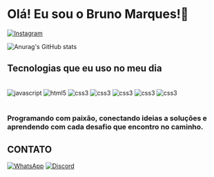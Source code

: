 
# Olá! Eu sou o Bruno Marques!👋

[![Instagram](https://img.shields.io/badge/Instagram-E4405F?style=for-the-badge&logo=instagram&logoColor=white)](https://www.instagram.com/brcmarques/)

![Anurag's GitHub stats](https://github-readme-stats.vercel.app/api?username=brcmarques&show_icons=true&theme=dracula)


## Tecnologias que eu uso no meu dia

<div style="display: inline_block"><br/>
    <img align="center" alt="javascript" src="https://img.shields.io/badge/JavaScript-F7DF1E?style=for-the-badge&logo=javascript&logoColor=black"/> 
    <img align="center" alt="html5" src="https://img.shields.io/badge/HTML5-E34F26?style=for-the-badge&logo=html5&logoColor=white"/> 
    <img align="center" alt="css3" src="https://img.shields.io/badge/CSS3-1572B6?style=for-the-badge&logo=css3&logoColor=white"/> 
    <img align="center" alt="css3" src="https://img.shields.io/badge/TypeScript-007ACC?style=for-the-badge&logo=typescript&logoColor=white"/> 
    <img align="center" alt="css3" src="https://img.shields.io/badge/PHP-777BB4?style=for-the-badge&logo=php&logoColor=white"/> 
    <img align="center" alt="css3" src="https://img.shields.io/badge/Node.js-43853D?style=for-the-badge&logo=node.js&logoColor=white"/>
    <img align="center" alt="css3" src="https://img.shields.io/badge/React-20232A?style=for-the-badge&logo=react&logoColor=61DAFB"/>
</div><br/>

### Programando com paixão, conectando ideias a soluções e aprendendo com cada desafio que encontro no caminho.


## CONTATO
[![WhatsApp](https://img.shields.io/badge/WhatsApp-25D366?style=for-the-badge&logo=whatsapp&logoColor=white)](wa.me/5553991971031)
[![Discord](https://img.shields.io/badge/Discord-7289DA?style=for-the-badge&logo=discord&logoColor=white)](https://discord.gg/NwYvPwnP)
